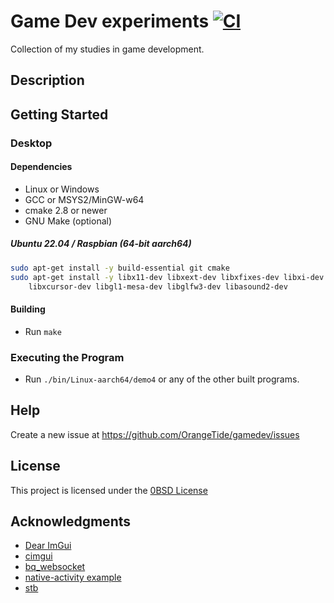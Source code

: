 # Game Dev experiments [![CI](https://github.com/OrangeTide/gamedev/workflows/CI/badge.svg)](https://github.com/OrangeTide/gamedev/actions)

Collection of my studies in game development.

## Description

## Getting Started

### Desktop

#### Dependencies

  * Linux or Windows
  * GCC or MSYS2/MinGW-w64
  * cmake 2.8 or newer
  * GNU Make (optional)

##### Ubuntu 22.04 / Raspbian (64-bit aarch64)

```sh
sudo apt-get install -y build-essential git cmake
sudo apt-get install -y libx11-dev libxext-dev libxfixes-dev libxi-dev \
    libxcursor-dev libgl1-mesa-dev libglfw3-dev libasound2-dev
```

#### Building

  * Run `make`

### Executing the Program

  * Run `./bin/Linux-aarch64/demo4` or any of the other built programs.

## Help

Create a new issue at https://github.com/OrangeTide/gamedev/issues

## License

This project is licensed under the [0BSD License](LICENSE)

## Acknowledgments

  * [Dear ImGui](https://github.com/ocornut/imgui)
  * [cimgui](https://github.com/cimgui/cimgui)
  * [bq_websocket](https://github.com/bqqbarbhg/bq_websocket)
  * [native-activity example](https://github.com/android/ndk-samples/tree/main/native-activity)
  * [stb](https://github.com/nothings/stb)
